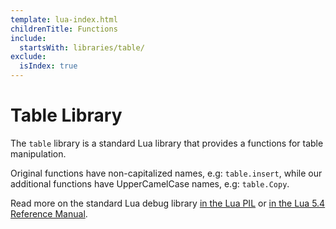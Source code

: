 ```yaml
---
template: lua-index.html
childrenTitle: Functions
include:
  startsWith: libraries/table/
exclude:
  isIndex: true
---
```


# Table Library

The `table` library is a standard Lua library that provides a functions for
table manipulation.

Original functions have non-capitalized names, e.g: `table.insert`, while our
additional functions have UpperCamelCase names, e.g: `table.Copy`.

Read more on the standard Lua debug library [in the Lua
PIL](https://www.lua.org/pil/19.html) or [in the Lua 5.4 Reference
Manual](https://www.lua.org/manual/5.4/manual.html#6.6).
